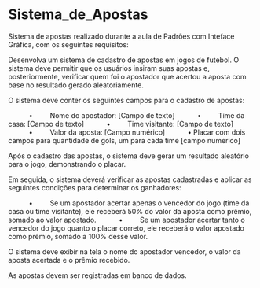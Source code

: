 # Sistema_de_Apostas
Sistema de apostas realizado durante a aula de Padrões com Inteface Gráfica, com os seguintes requisitos:


Desenvolva um sistema de cadastro de apostas em jogos de futebol. O sistema deve permitir que os usuários insiram suas apostas e, posteriormente, verificar quem foi o apostador que acertou a aposta com base no resultado gerado aleatoriamente.

O sistema deve conter os seguintes campos para o cadastro de apostas:

      •     Nome do apostador: [Campo de texto]
      •     Time da casa: [Campo de texto]
      •     Time visitante: [Campo de texto]
      •     Valor da aposta: [Campo numérico]
      •         Placar com dois campos para quantidade de gols, um para cada time [campo numerico]


Após o cadastro das apostas, o sistema deve gerar um resultado aleatório para o jogo, demonstrando o placar.

Em seguida, o sistema deverá verificar as apostas cadastradas e aplicar as seguintes condições para determinar os ganhadores:

      •     Se um apostador acertar apenas o vencedor do jogo (time da casa ou time visitante), ele receberá 50% do valor da aposta como prêmio, somado ao valor apostado.
      •     Se um apostador acertar tanto o vencedor do jogo quanto o placar correto, ele receberá o valor apostado como prêmio, somado a 100% desse valor.

O sistema deve exibir na tela o nome do apostador vencedor, o valor da aposta acertada e o prêmio recebido.

As apostas devem ser registradas em banco de dados.
